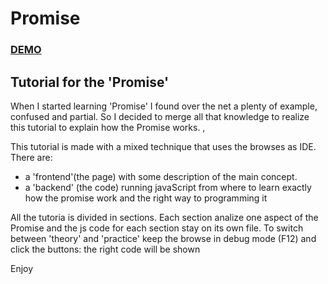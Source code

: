 # Promise 
### [DEMO](https://jakyloo.github.io/Promise/)
## Tutorial for the 'Promise'


When I started learning 'Promise' I found over the net a plenty of example, confused and partial. So I decided to merge all that knowledge to realize this tutorial to explain how the Promise works.   ,

This tutorial is made with a mixed technique that uses the browses as IDE. There are:
- a 'frontend'(the page) with some description of the main concept.
- a 'backend' (the code) running javaScript from where to learn exactly how the promise work and the right way to programming it

All the tutoria is divided in sections. Each section analize one aspect of the Promise and the js code for each section stay on its own file.
To switch between 'theory' and 'practice' keep the browse in debug mode (F12) and click the buttons: the right code will be shown 

Enjoy
